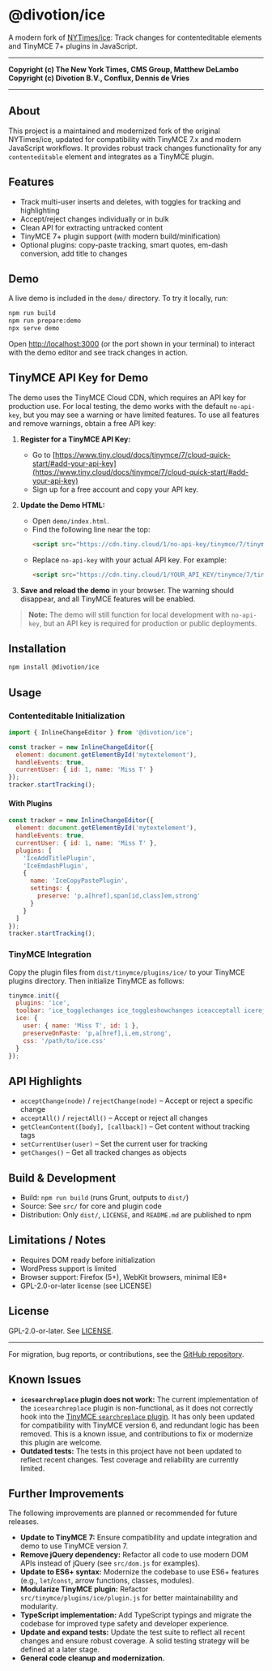 # @divotion/ice

A modern fork of [NYTimes/ice](https://github.com/nytimes/ice): Track changes for contenteditable elements and TinyMCE 7+ plugins in JavaScript.

---

**Copyright (c) The New York Times, CMS Group, Matthew DeLambo**  
**Copyright (c) Divotion B.V., Conflux, Dennis de Vries**

---

## About

This project is a maintained and modernized fork of the original NYTimes/ice, updated for compatibility with TinyMCE 7.x and modern JavaScript workflows. It provides robust track changes functionality for any `contenteditable` element and integrates as a TinyMCE plugin.

## Features

- Track multi-user inserts and deletes, with toggles for tracking and highlighting
- Accept/reject changes individually or in bulk
- Clean API for extracting untracked content
- TinyMCE 7+ plugin support (with modern build/minification)
- Optional plugins: copy-paste tracking, smart quotes, em-dash conversion, add title to changes

## Demo

A live demo is included in the `demo/` directory. To try it locally, run:

```sh
npm run build
npm run prepare:demo
npx serve demo
```

Open [http://localhost:3000](http://localhost:3000) (or the port shown in your terminal) to interact with the demo editor and see track changes in action.

## TinyMCE API Key for Demo

The demo uses the TinyMCE Cloud CDN, which requires an API key for production use. For local testing, the demo works with the default `no-api-key`, but you may see a warning or have limited features. To use all features and remove warnings, obtain a free API key:

1. **Register for a TinyMCE API Key:**
   - Go to [https://www.tiny.cloud/docs/tinymce/7/cloud-quick-start/#add-your-api-key](https://www.tiny.cloud/docs/tinymce/7/cloud-quick-start/#add-your-api-key)
   - Sign up for a free account and copy your API key.

2. **Update the Demo HTML:**
   - Open `demo/index.html`.
   - Find the following line near the top:
     ```html
     <script src="https://cdn.tiny.cloud/1/no-api-key/tinymce/7/tinymce.min.js" referrerpolicy="origin"></script>
     ```
   - Replace `no-api-key` with your actual API key. For example:
     ```html
     <script src="https://cdn.tiny.cloud/1/YOUR_API_KEY/tinymce/7/tinymce.min.js" referrerpolicy="origin"></script>
     ```

3. **Save and reload the demo** in your browser. The warning should disappear, and all TinyMCE features will be enabled.

> **Note:** The demo will still function for local development with `no-api-key`, but an API key is required for production or public deployments.

## Installation

```sh
npm install @divotion/ice
```

## Usage

### Contenteditable Initialization

```javascript
import { InlineChangeEditor } from '@divotion/ice';

const tracker = new InlineChangeEditor({
  element: document.getElementById('mytextelement'),
  handleEvents: true,
  currentUser: { id: 1, name: 'Miss T' }
});
tracker.startTracking();
```

#### With Plugins

```javascript
const tracker = new InlineChangeEditor({
  element: document.getElementById('mytextelement'),
  handleEvents: true,
  currentUser: { id: 1, name: 'Miss T' },
  plugins: [
    'IceAddTitlePlugin',
    'IceEmdashPlugin',
    {
      name: 'IceCopyPastePlugin',
      settings: {
        preserve: 'p,a[href],span[id,class]em,strong'
      }
    }
  ]
});
tracker.startTracking();
```

### TinyMCE Integration

Copy the plugin files from `dist/tinymce/plugins/ice/` to your TinyMCE plugins directory. Then initialize TinyMCE as follows:

```javascript
tinymce.init({
  plugins: 'ice',
  toolbar: 'ice_togglechanges ice_toggleshowchanges iceacceptall icerejectall iceaccept icereject',
  ice: {
    user: { name: 'Miss T', id: 1 },
    preserveOnPaste: 'p,a[href],i,em,strong',
    css: '/path/to/ice.css'
  }
});
```

## API Highlights

- `acceptChange(node)` / `rejectChange(node)` – Accept or reject a specific change
- `acceptAll()` / `rejectAll()` – Accept or reject all changes
- `getCleanContent([body], [callback])` – Get content without tracking tags
- `setCurrentUser(user)` – Set the current user for tracking
- `getChanges()` – Get all tracked changes as objects

## Build & Development

- Build: `npm run build` (runs Grunt, outputs to `dist/`)
- Source: See `src/` for core and plugin code
- Distribution: Only `dist/`, `LICENSE`, and `README.md` are published to npm

## Limitations / Notes

- Requires DOM ready before initialization
- WordPress support is limited
- Browser support: Firefox (5+), WebKit browsers, minimal IE8+
- GPL-2.0-or-later license (see LICENSE)

## License

GPL-2.0-or-later. See [LICENSE](./LICENSE).

---

For migration, bug reports, or contributions, see the [GitHub repository](https://github.com/ddevries-divotion/ice).

## Known Issues

- **`icesearchreplace` plugin does not work:** The current implementation of the `icesearchreplace` plugin is non-functional, as it does not correctly hook into the [TinyMCE `searchreplace` plugin](https://github.com/tinymce/tinymce/tree/release/6.7/modules/tinymce/src/plugins/searchreplace). It has only been updated for compatibility with TinyMCE version 6, and redundant logic has been removed. This is a known issue, and contributions to fix or modernize this plugin are welcome.
- **Outdated tests:** The tests in this project have not been updated to reflect recent changes. Test coverage and reliability are currently limited.

## Further Improvements

The following improvements are planned or recommended for future releases.

- **Update to TinyMCE 7:** Ensure compatibility and update integration and demo to use TinyMCE version 7.
- **Remove jQuery dependency:** Refactor all code to use modern DOM APIs instead of jQuery (see `src/dom.js` for examples).
- **Update to ES6+ syntax:** Modernize the codebase to use ES6+ features (e.g., `let`/`const`, arrow functions, classes, modules).
- **Modularize TinyMCE plugin:** Refactor `src/tinymce/plugins/ice/plugin.js` for better maintainability and modularity.
- **TypeScript implementation:** Add TypeScript typings and migrate the codebase for improved type safety and developer experience.
- **Update and expand tests:** Update the test suite to reflect all recent changes and ensure robust coverage. A solid testing strategy will be defined at a later stage.
- **General code cleanup and modernization.**
